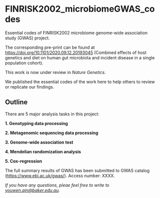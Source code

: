 # FINRISK2002_microbiomeGWAS_codes
Essential codes of FINRISK2002 microbiome genome-wide association study (GWAS) project.

The corresponding pre-print can be found at https://doi.org/10.1101/2020.09.12.20193045 (Combined effects of host genetics and diet on human gut microbiota and incident disease in a single population cohort).

This work is now under review in *Nature Genetics*.

We published the essential codes of the work here to help others to review or replicate our findings.

## Outline
There are 5 major analysis tasks in this project:

**1. Genotyping data processing**

**2. Metagenomic sequencing data processing**

**3. Genome-wide association test**

**4. Mendelian randomization analysis**

**5. Cox-regression**

The full summary results of GWAS has been submitted to GWAS catalog (https://www.ebi.ac.uk/gwas/). Access number: XXXX.

*If you have any questions, pleae feel free to write to youwen.qin@baker.edu.au.*

